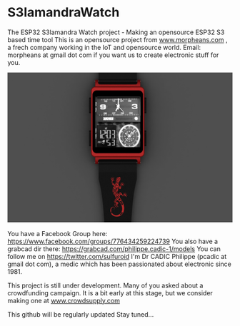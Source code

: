 # S3lamandraWatch
The ESP32 S3lamandra Watch project - Making an opensource ESP32 S3 based time tool
This is an opensource project from www.morpheans.com , a frech company working in the IoT and opensource world.
Email: morpheans at gmail dot com if you want us to create electronic stuff for you.

![SALAMANDRA WATCH](https://github.com/ccadic/S3lamandraWatch/blob/main/0montreX12.jpg)

You have a Facebook Group here: https://www.facebook.com/groups/776434259224739
You also have a grabcad dir there: https://grabcad.com/philippe.cadic-1/models
You can follow me on https://twitter.com/sulfuroid
I'm Dr CADIC Philippe (pcadic at gmail dot com), a medic which has been passionated about electronic since 1981.

This project is still under development.
Many of you asked about a crowdfunding campaign. It is a bit early at this stage, but we consider making one at www.crowdsupply.com

This github will be regularly updated 
Stay tuned...

